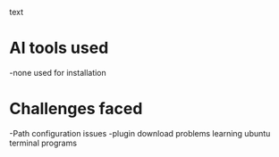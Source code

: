text
# AI tools used
-none used for installation

# Challenges faced
-Path configuration issues
-plugin download problems
learning ubuntu terminal programs
